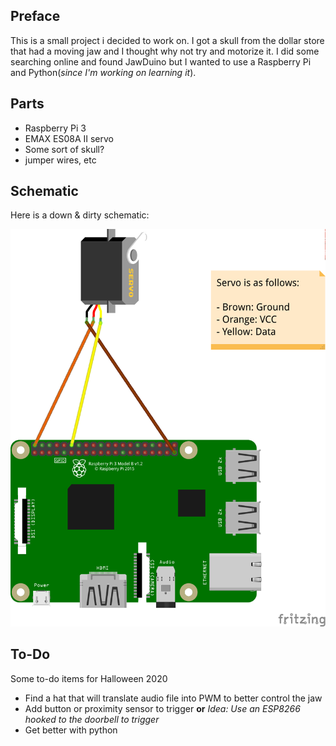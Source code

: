 ## Preface
This is a small project i decided to work on. I got a skull from the dollar store that had a moving jaw and I thought why not try and motorize it.  I did some searching online and found JawDuino but I wanted to use a Raspberry Pi and Python(*since I'm working on learning it*). 

## Parts

* Raspberry Pi 3
* EMAX ES08A II servo
* Some sort of skull?
* jumper wires, etc

## Schematic

Here is a down & dirty schematic:

![pinout](https://github.com/scottyedmonds/skull-monster-mash/blob/master/doc/MonsterMashSkull%20Pinout_bb.png)


## To-Do

Some to-do items for Halloween 2020

* Find a hat that will translate audio file into PWM to better control the jaw
* Add button or proximity sensor to trigger **or** *Idea: Use an ESP8266 hooked to the doorbell to trigger*
* Get better with python